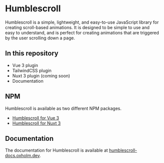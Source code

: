 # Humblescroll

Humblescroll is a simple, lightweight, and easy-to-use JavaScript library for creating scroll-based animations. It is designed to be simple to use and easy to understand, and is perfect for creating animations that are triggered by the user scrolling down a page.

## In this repository

- Vue 3 plugin
- TailwindCSS plugin
- Nuxt 3 plugin (coming soon)
- Documentation

## NPM

Humblescroll is available as two different NPM packages.

- [Humblescroll for Vue 3](https://www.npmjs.com/package/humblescroll-vue)
- [Humblescroll for Nuxt 3](https://www.npmjs.com/package/humblescroll-nuxt)

## Documentation

The documentation for Humblescroll is available at [humblescroll-docs.oxholm.dev](https://humblescroll-docs.oxholm.dev/).

